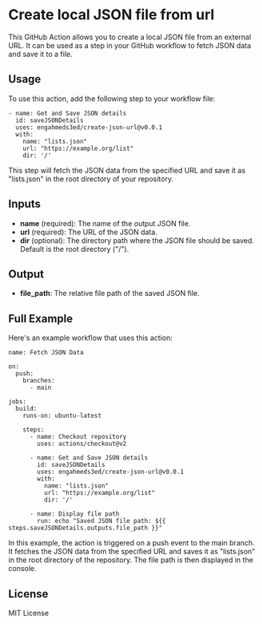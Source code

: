 # Create local JSON file from url
This GitHub Action allows you to create a local JSON file from an external URL. It can be used as a step in your GitHub workflow to fetch JSON data and save it to a file.

## Usage
To use this action, add the following step to your workflow file:
```
- name: Get and Save JSON details
  id: saveJSONDetails
  uses: engahmeds3ed/create-json-url@v0.0.1
  with:
    name: "lists.json"
    url: "https://example.org/list"
    dir: '/'
```
This step will fetch the JSON data from the specified URL and save it as "lists.json" in the root directory of your repository.

## Inputs
- **name** (required): The name of the output JSON file.
- **url** (required): The URL of the JSON data.
- **dir** (optional): The directory path where the JSON file should be saved. Default is the root directory ("/").

## Output
- **file_path**: The relative file path of the saved JSON file.

## Full Example
Here's an example workflow that uses this action:

```
name: Fetch JSON Data

on:
  push:
    branches:
      - main

jobs:
  build:
    runs-on: ubuntu-latest

    steps:
      - name: Checkout repository
        uses: actions/checkout@v2

      - name: Get and Save JSON details
        id: saveJSONDetails
        uses: engahmeds3ed/create-json-url@v0.0.1
        with:
          name: "lists.json"
          url: "https://example.org/list"
          dir: '/'

      - name: Display file path
        run: echo "Saved JSON file path: ${{ steps.saveJSONDetails.outputs.file_path }}"
```
In this example, the action is triggered on a push event to the main branch. It fetches the JSON data from the specified URL and saves it as "lists.json" in the root directory of the repository. The file path is then displayed in the console.

## License
MIT License

